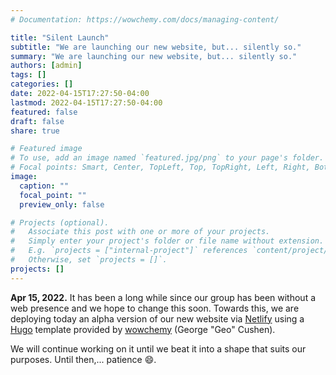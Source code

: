```yaml
---
# Documentation: https://wowchemy.com/docs/managing-content/

title: "Silent Launch"
subtitle: "We are launching our new website, but... silently so."
summary: "We are launching our new website, but... silently so."
authors: [admin]
tags: []
categories: []
date: 2022-04-15T17:27:50-04:00
lastmod: 2022-04-15T17:27:50-04:00
featured: false
draft: false
share: true

# Featured image
# To use, add an image named `featured.jpg/png` to your page's folder.
# Focal points: Smart, Center, TopLeft, Top, TopRight, Left, Right, BottomLeft, Bottom, BottomRight.
image:
  caption: ""
  focal_point: ""
  preview_only: false

# Projects (optional).
#   Associate this post with one or more of your projects.
#   Simply enter your project's folder or file name without extension.
#   E.g. `projects = ["internal-project"]` references `content/project/deep-learning/index.md`.
#   Otherwise, set `projects = []`.
projects: []
---
```


**Apr 15, 2022.** It has been a long while since our group has been without a web presence and we hope to change this soon. Towards this, we are deploying today an alpha version of our new website via [Netlify](https://netlify.com) using a [Hugo](https://gohugo.io/) template provided by [wowchemy](https://wowchemy.com/) (George "Geo" Cushen). 

<!--more-->

 We will continue working on it until we beat it into a shape that suits our purposes. Until then,... patience :smile:.  

